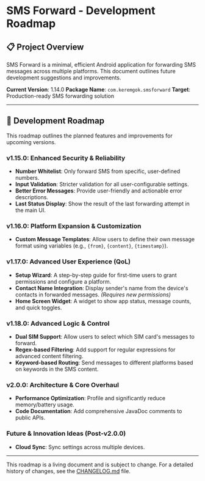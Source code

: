 # SMS Forward - Development Roadmap

## 📋 Project Overview

SMS Forward is a minimal, efficient Android application for forwarding SMS messages across multiple platforms. This document outlines future development suggestions and improvements.

**Current Version**: 1.14.0
**Package Name**: `com.keremgok.smsforward`
**Target**: Production-ready SMS forwarding solution

---

## 🚀 Development Roadmap

This roadmap outlines the planned features and improvements for upcoming versions.

### **v1.15.0: Enhanced Security & Reliability**

- **Number Whitelist**: Only forward SMS from specific, user-defined numbers.
- **Input Validation**: Stricter validation for all user-configurable settings.
- **Better Error Messages**: Provide user-friendly and actionable error descriptions.
- **Last Status Display**: Show the result of the last forwarding attempt in the main UI.

### **v1.16.0: Platform Expansion & Customization**

- **Custom Message Templates**: Allow users to define their own message format using variables (e.g., `{from}`, `{content}`, `{timestamp}`).

### **v1.17.0: Advanced User Experience (QoL)**

- **Setup Wizard**: A step-by-step guide for first-time users to grant permissions and configure a platform.
- **Contact Name Integration**: Display sender's name from the device's contacts in forwarded messages. _(Requires new permissions)_
- **Home Screen Widget**: A widget to show app status, message counts, and quick toggles.

### **v1.18.0: Advanced Logic & Control**

- **Dual SIM Support**: Allow users to select which SIM card's messages to forward.
- **Regex-based Filtering**: Add support for regular expressions for advanced content filtering.
- **Keyword-based Routing**: Send messages to different platforms based on keywords in the SMS content.

### **v2.0.0: Architecture & Core Overhaul**

- **Performance Optimization**: Profile and significantly reduce memory/battery usage.
- **Code Documentation**: Add comprehensive JavaDoc comments to public APIs.

### **Future & Innovation Ideas (Post-v2.0.0)**

- **Cloud Sync**: Sync settings across multiple devices.

---

This roadmap is a living document and is subject to change.
For a detailed history of changes, see the [CHANGELOG.md](CHANGELOG.md) file.

